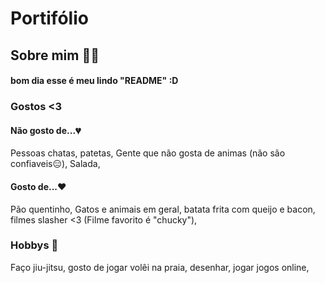 # Portifólio
## Sobre mim 🙆‍♀️
#### bom dia esse é meu lindo "README" :D
### Gostos <3
#### Não gosto de...💔
Pessoas chatas,
patetas,
Gente que não gosta de animas (não são confiaveis😑),
Salada,
#### Gosto de...❤️
Pão quentinho,
Gatos e animais em geral,
batata frita com queijo e bacon, 
filmes slasher <3 (Filme favorito é "chucky"),
### Hobbys 💃
Faço jiu-jitsu,
gosto de jogar volêi na praia,
desenhar,
jogar jogos online,
